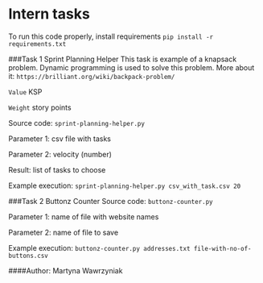 # Intern tasks

To run this code properly, install requirements
```pip install -r requirements.txt```

###Task 1 Sprint Planning Helper
This task is example of a knapsack problem. Dynamic programming is used to solve this problem. 
More about it: ```https://brilliant.org/wiki/backpack-problem/```

```Value``` KSP

```Weight``` story points

Source code: ```sprint-planning-helper.py```

Parameter 1: csv file with tasks

Parameter 2: velocity (number)

Result: list of tasks to choose 

Example execution:
```sprint-planning-helper.py csv_with_task.csv 20```

###Task 2 Buttonz Counter
Source code: ```buttonz-counter.py```

Parameter 1: name of file with website names

Parameter 2: name of file to save

Example execution: ```buttonz-counter.py addresses.txt file-with-no-of-buttons.csv```


####Author:
Martyna Wawrzyniak